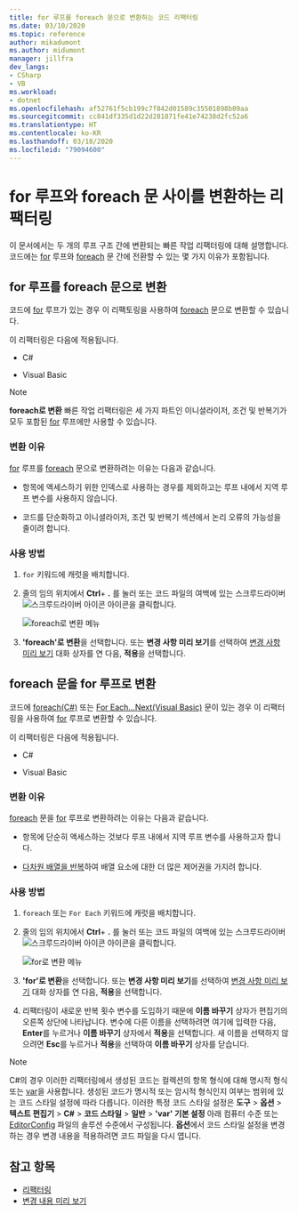 ```yaml
---
title: for 루프를 foreach 문으로 변환하는 코드 리팩터링
ms.date: 03/10/2020
ms.topic: reference
author: mikadumont
ms.author: midumont
manager: jillfra
dev_langs:
- CSharp
- VB
ms.workload:
- dotnet
ms.openlocfilehash: af52761f5cb199c7f842d01589c35501898b09aa
ms.sourcegitcommit: cc841df335d1d22d281871fe41e74238d2fc52a6
ms.translationtype: HT
ms.contentlocale: ko-KR
ms.lasthandoff: 03/18/2020
ms.locfileid: "79094600"
---
```

# <a name="refactoring-to-convert-between-a-for-loop-and-a-foreach-statement"></a>for 루프와 foreach 문 사이를 변환하는 리팩터링

이 문서에서는 두 개의 루프 구조 간에 변환되는 빠른 작업 리팩터링에 대해 설명합니다. 코드에는 [for](/dotnet/csharp/language-reference/keywords/for) 루프와 [foreach](/dotnet/csharp/language-reference/keywords/foreach-in) 문 간에 전환할 수 있는 몇 가지 이유가 포함됩니다.

## <a name="convert-a-for-loop-to-a-foreach-statement"></a>for 루프를 foreach 문으로 변환

코드에 [for](/dotnet/csharp/language-reference/keywords/for) 루프가 있는 경우 이 리팩토링을 사용하여 [foreach](/dotnet/csharp/language-reference/keywords/foreach-in) 문으로 변환할 수 있습니다.

이 리팩터링은 다음에 적용됩니다.

- C#

- Visual Basic

> [!NOTE]
> **foreach로 변환** 빠른 작업 리팩터링은 세 가지 파트인 이니셜라이저, 조건 및 반복기가 모두 포함된 [for](/dotnet/csharp/language-reference/keywords/for) 루프에만 사용할 수 있습니다.

### <a name="why-convert"></a>변환 이유

[for](/dotnet/csharp/language-reference/keywords/for) 루프를 [foreach](/dotnet/csharp/language-reference/keywords/foreach-in) 문으로 변환하려는 이유는 다음과 같습니다.

- 항목에 액세스하기 위한 인덱스로 사용하는 경우를 제외하고는 루프 내에서 지역 루프 변수를 사용하지 않습니다.

- 코드를 단순화하고 이니셜라이저, 조건 및 반복기 섹션에서 논리 오류의 가능성을 줄이려 합니다.

### <a name="how-to-use-it"></a>사용 방법

1. `for` 키워드에 캐럿을 배치합니다.

1. 줄의 임의 위치에서 **Ctrl**+ **.** 를 눌러 또는 코드 파일의 여백에 있는 스크루드라이버![스크루드라이버 아이콘](../media/screwdriver-icon.png) 아이콘을 클릭합니다.

   ![foreach로 변환 메뉴](media/convert-to-foreach.png)

1. **'foreach'로 변환**을 선택합니다. 또는 **변경 사항 미리 보기**를 선택하여 [변경 사항 미리 보기](../../ide/preview-changes.md) 대화 상자를 연 다음, **적용**을 선택합니다.

## <a name="convert-a-foreach-statement-to-a-for-loop"></a>foreach 문을 for 루프로 변환

코드에 [foreach(C#)](/dotnet/csharp/language-reference/keywords/foreach-in) 또는 [For Each...Next(Visual Basic)](/dotnet/visual-basic/language-reference/statements/for-each-next-statement) 문이 있는 경우 이 리팩터링을 사용하여 [for](/dotnet/csharp/language-reference/keywords/for) 루프로 변환할 수 있습니다.

이 리팩터링은 다음에 적용됩니다.

- C#

- Visual Basic

### <a name="why-convert"></a>변환 이유

[foreach](/dotnet/csharp/language-reference/keywords/foreach-in) 문을 [for](/dotnet/csharp/language-reference/keywords/for) 루프로 변환하려는 이유는 다음과 같습니다.

- 항목에 단순히 액세스하는 것보다 루프 내에서 지역 루프 변수를 사용하고자 합니다.

- [다차원 배열을 반복](/dotnet/csharp/programming-guide/arrays/using-foreach-with-arrays)하여 배열 요소에 대한 더 많은 제어권을 가지려 합니다.

### <a name="how-to-use-it"></a>사용 방법

1. `foreach` 또는 `For Each` 키워드에 캐럿을 배치합니다.

1. 줄의 임의 위치에서 **Ctrl**+ **.** 를 눌러 또는 코드 파일의 여백에 있는 스크루드라이버![스크루드라이버 아이콘](../media/screwdriver-icon.png) 아이콘을 클릭합니다.

   ![for로 변환 메뉴](media/convert-to-for.png)

1. **'for'로 변환**을 선택합니다. 또는 **변경 사항 미리 보기**를 선택하여 [변경 사항 미리 보기](../../ide/preview-changes.md) 대화 상자를 연 다음, **적용**을 선택합니다.

1. 리팩터링이 새로운 반복 횟수 변수를 도입하기 때문에 **이름 바꾸기** 상자가 편집기의 오른쪽 상단에 나타납니다. 변수에 다른 이름을 선택하려면 여기에 입력한 다음, **Enter**를 누르거나 **이름 바꾸기** 상자에서 **적용**을 선택합니다. 새 이름을 선택하지 않으려면 **Esc**를 누르거나 **적용**을 선택하여 **이름 바꾸기** 상자를 닫습니다.

> [!NOTE]
> C#의 경우 이러한 리팩터링에서 생성된 코드는 컬렉션의 항목 형식에 대해 명시적 형식 또는 [var](/dotnet/csharp/language-reference/keywords/var)을 사용합니다. 생성된 코드가 명시적 또는 암시적 형식인지 여부는 범위에 있는 코드 스타일 설정에 따라 다릅니다. 이러한 특정 코드 스타일 설정은 **도구** > **옵션** > **텍스트 편집기** > **C#**  > **코드 스타일** > **일반** >  **\'var' 기본 설정** 아래 컴퓨터 수준 또는 [EditorConfig](../../ide/editorconfig-language-conventions.md#implicit-and-explicit-types) 파일의 솔루션 수준에서 구성됩니다. **옵션**에서 코드 스타일 설정을 변경하는 경우 변경 내용을 적용하려면 코드 파일을 다시 엽니다.

## <a name="see-also"></a>참고 항목

- [리팩터링](../refactoring-in-visual-studio.md)
- [변경 내용 미리 보기](../../ide/preview-changes.md)
